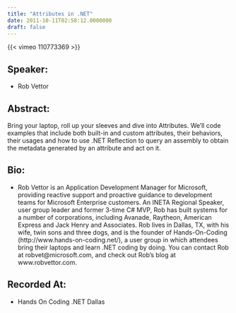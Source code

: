 ```yaml
---
title: "Attributes in .NET"
date: 2011-10-11T02:58:12.0000000
draft: false
---
```


{{< vimeo 110773369 >}}

## Speaker:

 - Rob Vettor

## Abstract:

<p>Bring your laptop, roll up your sleeves and dive into Attributes. We&rsquo;ll code examples that include both built-in and custom attributes, their behaviors, their usages and how to use .NET Reflection to query an assembly to obtain the metadata generated by an attribute and act on it.</p>

## Bio:

 - <p>Rob Vettor is an Application Development Manager for Microsoft, providing reactive support and proactive guidance to development teams for Microsoft Enterprise customers. An INETA Regional Speaker, user group leader and former 3-time C# MVP, Rob has built systems for a number of corporations, including Avanade, Raytheon, American Express and Jack Henry and Associates. Rob lives in Dallas, TX, with his wife, twin sons and three dogs, and is the founder of Hands-On-Coding (http://www.hands-on-coding.net/), a user group in which attendees bring their laptops and learn .NET coding by doing. You can contact Rob at robvet@microsoft.com, and check out Rob’s blog at www.robvettor.com.</p>

## Recorded At:

 - Hands On Coding .NET Dallas

